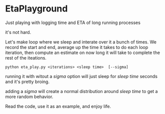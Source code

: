 # EtaPlayground
Just playing with logging time and ETA of long running processes

it's not hard.

Let's make loop where we sleep and interate over it a bunch of times.
We record the start and end, average up the time it takes to do each loop iteration, then compute an estimate on now long it will take to complete the rest of the iteations.

    python eta_play.py <iterations> <sleep time>  [--sigma]


running it with witout a _sigma_ option will just sleep for _sleep time_ seconds and it's pretty broing.

adding a _sigma_ will create a normal distribution around _sleep time_ to get a more random behavior.

Read the code, use it as an example, and enjoy life.

